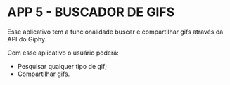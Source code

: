 # APP 5 - BUSCADOR DE GIFS

Esse aplicativo tem a funcionalidade buscar e compartilhar gifs através da API do Giphy.

Com esse aplicativo o usuário poderá:
- Pesquisar qualquer tipo de gif;
- Compartilhar gifs.

